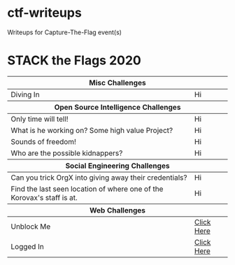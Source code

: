# ctf-writeups
Writeups for Capture-The-Flag event(s)

<div>
  <h1>STACK the Flags 2020</h1>
  <table>
    <thead>
      <tr><th colspan="2">Misc Challenges</th></tr>
    </thead>
    <tbody>
      <tr>
        <td>Diving In</td><td>Hi</td>
      </tr>
    </tbody>
    <thead>
      <tr><th colspan="2">Open Source Intelligence Challenges</th></tr>
    </thead>
    <tbody>
      <tr>
        <td>Only time will tell!</td><td>Hi</td>
      </tr>
      <tr>
        <td>What is he working on? Some high value Project?</td><td>Hi</td>
      </tr>
      <tr>
        <td>Sounds of freedom!</td><td>Hi</td>
      </tr>
      <tr>
        <td>Who are the possible kidnappers?</td><td>Hi</td>
      </tr>
    </tbody>
    <thead>
      <tr><th colspan="2">Social Engineering Challenges</th></tr>
    </thead>
    <tbody>
      <tr>
        <td>Can you trick OrgX into giving away their credentials?</td><td>Hi</td>
      </tr>
      <tr>
        <td>Find the last seen location of where one of the Korovax's staff is at.</td><td>Hi</td>
      </tr>
    </tbody>
    <thead>
      <tr><th colspan="2">Web Challenges</th></tr>
    </thead>
    <tbody>
      <tr>
        <td>Unblock Me</td><td><a href="https://github.com/eclipsedfish/ctf-writeups/tree/main/stack%20the%20flags%202020/web%20challenges/unblock%20me">Click Here</a></td>
      </tr>
      <tr>
        <td>Logged In</td><td><a href="https://github.com/eclipsedfish/ctf-writeups/tree/main/stack%20the%20flags%202020/web%20challenges/logged%20in">Click Here</a></td>
      </tr>
    </tbody>
  
  </table>
</div>
 
